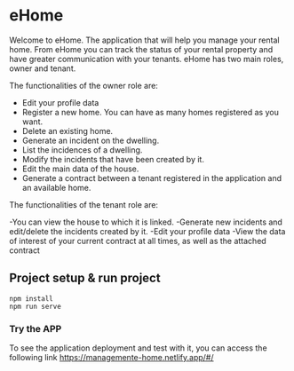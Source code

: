 # eHome

Welcome to eHome.
The application that will help you manage your rental home. From eHome you can track the status of your rental property and have greater communication with your tenants.
eHome has two main roles, owner and tenant.

The functionalities of the owner role are:

- Edit your profile data
- Register a new home. You can have as many homes registered as you want.
- Delete an existing home.
- Generate an incident on the dwelling.
- List the incidences of a dwelling.
- Modify the incidents that have been created by it.
- Edit the main data of the house.
- Generate a contract between a tenant registered in the application and an available home.

The functionalities of the tenant role are:

-You can view the house to which it is linked.
-Generate new incidents and edit/delete the incidents created by it.
-Edit your profile data
-View the data of interest of your current contract at all times, as well as the attached contract

## Project setup & run project
```
npm install
npm run serve
```

### Try the APP
To see the application deployment and test with it, you can access the following link https://managemente-home.netlify.app/#/
